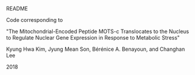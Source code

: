 README

Code corresponding to 

"The Mitochondrial-Encoded Peptide MOTS-c Translocates to the Nucleus to Regulate Nuclear Gene Expression in Response to Metabolic Stress"

Kyung Hwa Kim, Jyung Mean Son, Bérénice A. Benayoun, and Changhan Lee

2018

